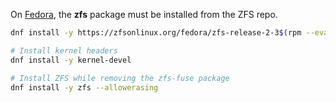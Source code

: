On [Fedora](https://openzfs.github.io/openzfs-docs/Getting%20Started/Fedora/index.html), the **zfs** package must be installed from the ZFS repo.

```sh
dnf install -y https://zfsonlinux.org/fedora/zfs-release-2-3$(rpm --eval "%{dist}").noarch.rpm

# Install kernel headers
dnf install -y kernel-devel

# Install ZFS while removing the zfs-fuse package
dnf install -y zfs --allowerasing
```

